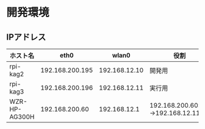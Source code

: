 # 開発環境
## IPアドレス
| ホスト名 | eth0 | wlan0 | 役割 |
|--|--|--|--|
| rpi-kag2      | 192.168.200.195 | 192.168.12.10 |開発用|
| rpi-kag3      | 192.168.200.196 | 192.168.12.11 |実行用|
| WZR-HP-AG300H | 192.168.200.60  | 192.168.12.1  | 192.168.200.60:22->192.168.12.11:22 |
